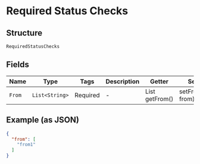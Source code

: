 
# Required Status Checks

## Structure

`RequiredStatusChecks`

## Fields

| Name | Type | Tags | Description | Getter | Setter |
|  --- | --- | --- | --- | --- | --- |
| `From` | `List<String>` | Required | - | List<String> getFrom() | setFrom(List<String> from) |

## Example (as JSON)

```json
{
  "from": [
    "from1"
  ]
}
```

